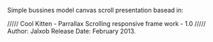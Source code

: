 Simple bussines model canvas scroll presentation basead in:

///// Cool Kitten - Parrallax Scrolling responsive frame work - 1.0 /////
Author: Jalxob
Release Date: February 2013.

